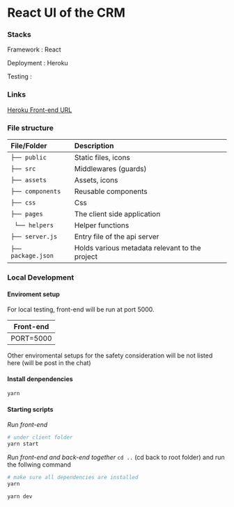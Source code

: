 # React UI of the CRM

### Stacks

Framework : React

Deployment : Heroku

Testing :

### Links

[Heroku Front-end URL](https://it-project-connected.herokuapp.com)

### File structure

| File/Folder        | Description                                    |
| :----------------- | :--------------------------------------------- |
| `├── public`       | Static files, icons                            |
| `├── src`          | Middlewares (guards)                           |
| `├── assets`       | Assets, icons                                  |
| `├── components`   | Reusable components                            |
| `├── css`          | Css                                            |
| `├── pages`        | The client side application                    |
| ` └── helpers`     | Helper functions                               |
| `├── server.js`    | Entry file of the api server                   |
| `├── package.json` | Holds various metadata relevant to the project |

### Local Development

#### Enviroment setup

For local testing, front-end will be run at port 5000.

| Front-end |
| --------- |
| PORT=5000 |

Other enviromental setups for the safety consideration will be not listed here (will be post in the chat)

#### Install denpendencies

```bash
yarn
```

#### Starting scripts

_Run front-end_

```bash
# under client folder
yarn start
```

_Run front-end and back-end together_
`cd ..` (cd back to root folder) and run the follwing command

```bash
# make sure all dependencies are installed
yarn

yarn dev
```
